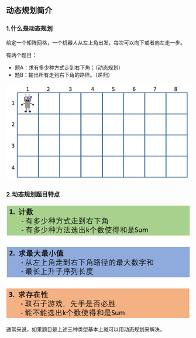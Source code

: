 ## 动态规划简介



### 1.什么是动态规划

给定一个矩阵网格，一个机器人从左上角出发，每次可以向下或者向左走一步。

有两个题目：

* 题A：求有多少种方式走到右下角；（动态规划）
* 题B：输出所有走到右下角的路径。（递归）

![image-20210611091724341](assets/image-20210611091724341.png)



### 2.动态规划题目特点

![image-20210611091811280](assets/image-20210611091811280.png)

通常来说，如果题目是上述三种类型基本上就可以用动态规划来解决。

